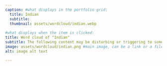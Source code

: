 ```yaml
---
caption: #what displays in the portfolio grid:
  title: Indian
  subtitle: 
  thumbnail: assets/wordcloud/indian.webp
  
#what displays when the item is clicked:
title: Word cloud of "Indian"
subtitle: The following content may be disturbing or triggering to some viewers. It includes themes of violence, abuse, and trauma. If you feel that this content may be disturbing to you, please exercise caution before continuing.
image: assets/wordcloud/indian.png #main image, can be a link or a file in assets/img/portfolio
alt: image alt text

---
```


